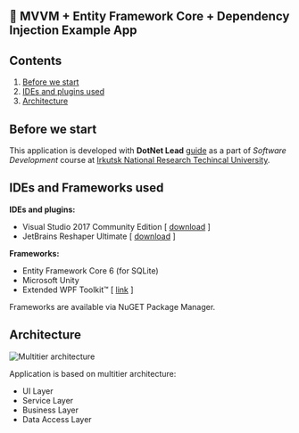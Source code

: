 ## 📲 MVVM + Entity Framework Core + Dependency Injection Example App

## Contents

1. [Before we start](#before-we-start)
2. [IDEs and plugins used](#ides-and-frameworks-used)
3. [Architecture](#architecture)

## Before we start

This application is developed with **DotNet Lead** [guide](http://www.dotnetlead.com/wpf-master-detail/application-and-source-code) as a part of *Software Development* course at [Irkutsk National Research Techincal University](http://www.istu.edu/eng/).

## IDEs and Frameworks used

**IDEs and plugins:**
- Visual Studio 2017 Community Edition [ [download](https://visualstudio.microsoft.com/vs/community/) ]
- JetBrains Reshaper Ultimate [ [download](https://www.jetbrains.com/resharper/) ]

**Frameworks:**
- Entity Framework Core 6 (for SQLite)
- Microsoft Unity
- Extended WPF Toolkit™ [ [link](https://github.com/xceedsoftware/wpftoolkit) ]

Frameworks are available via NuGET Package Manager.

## Architecture

![Multitier architecture](https://i.imgur.com/ONsYWpp.png)

Application is based on multitier architecture:
- UI Layer
- Service Layer
- Business Layer
- Data Access Layer
